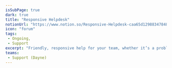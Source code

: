 ```yaml
---
isSubPage: true
dark: true
title: "Responsive Helpdesk"
notionUrl: "https://www.notion.so/Responsive-Helpdesk-caa65d129883478483d755a9b3558c3a"
icon: "forum"
tags: 
 - Ongoing,
 - Support
excerpt: "Friendly, responsive help for your team, whether it’s a problem or just a “how do I…” question. Via our desktop chat app, phone or email."
teams: 
 - Support (Dayne)
---
```

